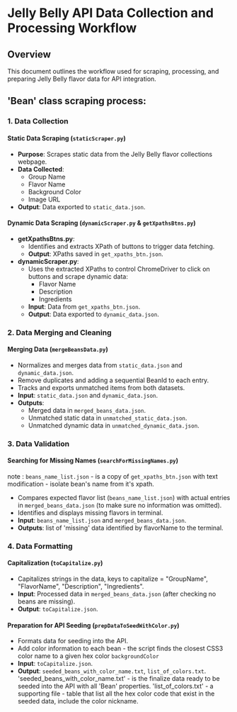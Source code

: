 # Jelly Belly API Data Collection and Processing Workflow

## Overview

This document outlines the workflow used for scraping, processing, and preparing Jelly Belly flavor data for API integration.

## 'Bean' class scraping process:

### 1. Data Collection

#### Static Data Scraping (`staticScraper.py`)

- **Purpose**: Scrapes static data from the Jelly Belly flavor collections webpage.
- **Data Collected**:
  - Group Name
  - Flavor Name
  - Background Color
  - Image URL
- **Output**: Data exported to `static_data.json`.

#### Dynamic Data Scraping (`dynamicScraper.py` & `getXpathsBtns.py`)

- **getXpathsBtns.py**:
  - Identifies and extracts XPath of buttons to trigger data fetching.
  - **Output**: XPaths saved in `get_xpaths_btn.json`.
- **dynamicScraper.py**:
  - Uses the extracted XPaths to control ChromeDriver to click on buttons and scrape dynamic data:
    - Flavor Name
    - Description
    - Ingredients
  - **Input**: Data from `get_xpaths_btn.json`.
  - **Output**: Data exported to `dynamic_data.json`.

### 2. Data Merging and Cleaning

#### Merging Data (`mergeBeansData.py`)

- Normalizes and merges data from `static_data.json` and `dynamic_data.json`.
- Remove duplicates and adding a sequential BeanId to each entry.
- Tracks and exports unmatched items from both datasets.
- **Input**: `static_data.json` and `dynamic_data.json`.
- **Outputs**:
  - Merged data in `merged_beans_data.json`.
  - Unmatched static data in `unmatched_static_data.json`.
  - Unmatched dynamic data in `unmatched_dynamic_data.json`.

### 3. Data Validation

#### Searching for Missing Names (`searchForMissingNames.py`)

note : `beans_name_list.json` - is a copy of `get_xpaths_btn.json` with text modification - isolate bean's name from it's xpath.

- Compares expected flavor list (`beans_name_list.json`) with actual entries in `merged_beans_data.json` (to make sure no information was omitted).
- Identifies and displays missing flavors in terminal.
- **Input**: `beans_name_list.json` and `merged_beans_data.json`.
- **Outputs**: list of 'missing' data identified by flavorName to the terminal.

### 4. Data Formatting

#### Capitalization (`toCapitalize.py`)

- Capitalizes strings in the data, keys to capitalize = "GroupName", "FlavorName", "Description", "Ingredients".
- **Input**: Processed data in `merged_beans_data.json` (after checking no beans are missing).
- **Output**: `toCapitalize.json`.

#### Preparation for API Seeding (`prepDataToSeedWithColor.py`)

- Formats data for seeding into the API.
- Add color information to each bean - the script finds the closest CSS3 color name to a given hex color `backgroundColor`
- **Input**: `toCapitalize.json`.
- **Output**: `seeded_beans_with_color_name.txt`, `list_of_colors.txt`.
  'seeded_beans_with_color_name.txt' - is the finalize data ready to be seeded into the API with all 'Bean' properties.
  'list_of_colors.txt' - a supporting file - table that list all the hex color code that exist in the seeded data, include the color nickname.
